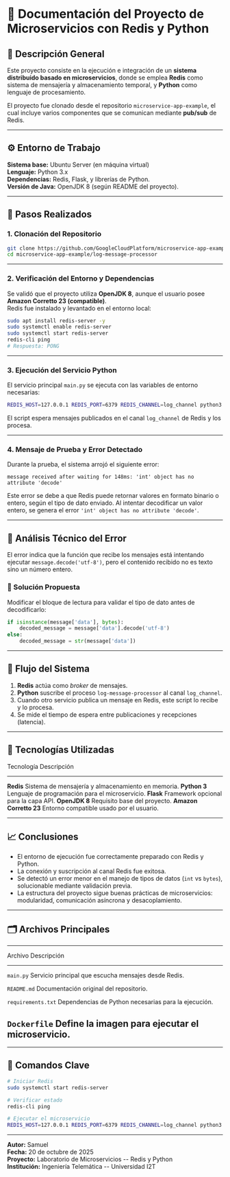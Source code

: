 # 🧩 Documentación del Proyecto de Microservicios con Redis y Python

## 📘 Descripción General

Este proyecto consiste en la ejecución e integración de un **sistema
distribuido basado en microservicios**, donde se emplea **Redis** como
sistema de mensajería y almacenamiento temporal, y **Python** como
lenguaje de procesamiento.

El proyecto fue clonado desde el repositorio `microservice-app-example`,
el cual incluye varios componentes que se comunican mediante **pub/sub**
de Redis.

------------------------------------------------------------------------

## ⚙️ Entorno de Trabajo

**Sistema base:** Ubuntu Server (en máquina virtual)\
**Lenguaje:** Python 3.x\
**Dependencias:** Redis, Flask, y librerías de Python.\
**Versión de Java:** OpenJDK 8 (según README del proyecto).

------------------------------------------------------------------------

## 🚀 Pasos Realizados

### 1. Clonación del Repositorio

``` bash
git clone https://github.com/GoogleCloudPlatform/microservice-app-example.git
cd microservice-app-example/log-message-processor
```

------------------------------------------------------------------------

### 2. Verificación del Entorno y Dependencias

Se validó que el proyecto utiliza **OpenJDK 8**, aunque el usuario posee
**Amazon Corretto 23 (compatible)**.\
Redis fue instalado y levantado en el entorno local:

``` bash
sudo apt install redis-server -y
sudo systemctl enable redis-server
sudo systemctl start redis-server
redis-cli ping
# Respuesta: PONG
```

------------------------------------------------------------------------

### 3. Ejecución del Servicio Python

El servicio principal `main.py` se ejecuta con las variables de entorno
necesarias:

``` bash
REDIS_HOST=127.0.0.1 REDIS_PORT=6379 REDIS_CHANNEL=log_channel python3 main.py
```

El script espera mensajes publicados en el canal `log_channel` de Redis
y los procesa.

------------------------------------------------------------------------

### 4. Mensaje de Prueba y Error Detectado

Durante la prueba, el sistema arrojó el siguiente error:

    message received after waiting for 148ms: 'int' object has no attribute 'decode'

Este error se debe a que Redis puede retornar valores en formato binario
o entero, según el tipo de dato enviado. Al intentar decodificar un
valor entero, se genera el error
`'int' object has no attribute 'decode'`.

------------------------------------------------------------------------

## 🧠 Análisis Técnico del Error

El error indica que la función que recibe los mensajes está intentando
ejecutar `message.decode('utf-8')`, pero el contenido recibido no es
texto sino un número entero.

### 🔧 Solución Propuesta

Modificar el bloque de lectura para validar el tipo de dato antes de
decodificarlo:

``` python
if isinstance(message['data'], bytes):
    decoded_message = message['data'].decode('utf-8')
else:
    decoded_message = str(message['data'])
```

------------------------------------------------------------------------

## 🧩 Flujo del Sistema

1.  **Redis** actúa como *broker* de mensajes.
2.  **Python** suscribe el proceso `log-message-processor` al canal
    `log_channel`.
3.  Cuando otro servicio publica un mensaje en Redis, este script lo
    recibe y lo procesa.
4.  Se mide el tiempo de espera entre publicaciones y recepciones
    (latencia).

------------------------------------------------------------------------

## 🧰 Tecnologías Utilizadas

  Tecnología               Descripción
  ------------------------ ----------------------------------------------------
  **Redis**                Sistema de mensajería y almacenamiento en memoria.
  **Python 3**             Lenguaje de programación para el microservicio.
  **Flask**                Framework opcional para la capa API.
  **OpenJDK 8**            Requisito base del proyecto.
  **Amazon Corretto 23**   Entorno compatible usado por el usuario.

------------------------------------------------------------------------

## 📈 Conclusiones

-   El entorno de ejecución fue correctamente preparado con Redis y
    Python.
-   La conexión y suscripción al canal Redis fue exitosa.
-   Se detectó un error menor en el manejo de tipos de datos (`int` vs
    `bytes`), solucionable mediante validación previa.
-   La estructura del proyecto sigue buenas prácticas de microservicios:
    modularidad, comunicación asíncrona y desacoplamiento.

------------------------------------------------------------------------

## 🗂️ Archivos Principales

  -----------------------------------------------------------------------
  Archivo                       Descripción
  ----------------------------- -----------------------------------------
  `main.py`                     Servicio principal que escucha mensajes
                                desde Redis.

  `README.md`                   Documentación original del repositorio.

  `requirements.txt`            Dependencias de Python necesarias para la
                                ejecución.

  `Dockerfile`                  Define la imagen para ejecutar el
                                microservicio.
  -----------------------------------------------------------------------

------------------------------------------------------------------------

## 📜 Comandos Clave

``` bash
# Iniciar Redis
sudo systemctl start redis-server

# Verificar estado
redis-cli ping

# Ejecutar el microservicio
REDIS_HOST=127.0.0.1 REDIS_PORT=6379 REDIS_CHANNEL=log_channel python3 main.py
```

------------------------------------------------------------------------

**Autor:** Samuel\
**Fecha:** 20 de octubre de 2025\
**Proyecto:** Laboratorio de Microservicios -- Redis y Python\
**Institución:** Ingeniería Telemática -- Universidad I2T
